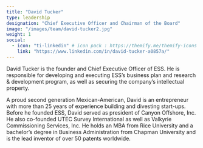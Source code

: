 ```yaml
---
title: "David Tucker"
type: leadership
designation: "Chief Executive Officer and Chairman of the Board"
image: "/images/team/david-tucker2.jpg"
weight: 1
social:
  - icon: "ti-linkedin" # icon pack : https://themify.me/themify-icons
    link: "https://www.linkedin.com/in/david-tucker-a0857a/"
---
```


David Tucker is the founder and Chief Executive Officer of ESS. He is responsible for developing 
and executing ESS’s business plan and research & development program, as well as securing the 
company’s intellectual property. 

A proud second generation Mexican-American, David is an entrepreneur with more than 25 years of experience 
building and divesting start-ups. Before he founded ESS, David served as president of Canyon Offshore, 
Inc. He also co-founded UTEC Survey International as well as Valkyrie Commissioning Services, Inc. 
He holds an MBA from Rice University and a bachelor’s degree in Business Administration from Chapman 
University and is the lead inventor of over 50 patents worldwide.
